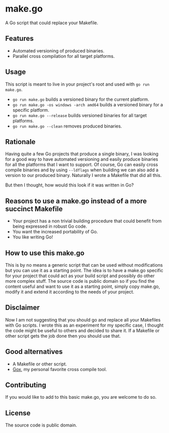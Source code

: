 # make.go

A Go script that could replace your Makefile.

## Features

- Automated versioning of produced binaries.
- Parallel cross compilation for all target platforms.

## Usage

This script is meant to live in your project's root and used with `go run
make.go`.

- `go run make.go` builds a versioned binary for the current platform.
- `go run make.go -os windows -arch amd64` builds a versioned binary for a
  specific platform.
- `go run make.go --release` builds versioned binaries for all target
  platforms.
- `go run make.go --clean` removes produced binaries.

## Rationale

Having quite a few Go projects that produce a single binary, I was looking for
a good way to have automated versioning and easily produce binaries for all the
platforms that I want to support. Of course, Go can easily cross compile
binaries and by using `--ldflags` when building we can also add a version to
our produced binary. Naturally I wrote a Makefile that did all this.

But then I thought, how would this look if it was written in Go?

## Reasons to use a make.go instead of a more succinct Makefile

- Your project has a non trivial building procedure that could benefit from
  being expressed in robust Go code.
- You want the increased portability of Go.
- You like writing Go!

## How to use this make.go

This is by no means a generic script that can be used without modifications but
you can use it as a starting point. The idea is to have a make.go specific for
your project that could act as your build script and possibly do other more
complex stuff. The source code is public domain so if you find the content
useful and want to use it as a starting point, simply copy make.go, modify it
and extend it according to the needs of your project.

## Disclaimer

Now I am not suggesting that you should go and replace all your Makefiles with
Go scripts. I wrote this as an experiment for my specific case, I thought the
code might be useful to others and decided to share it. If a Makefile or other
script gets the job done then you should use that.

## Good alternatives

- A Makefile or other script.
- [Gox](https://github.com/mitchellh/gox), my personal favorite cross compile
  tool.

## Contributing

If you would like to add to this basic make.go, you are welcome to do so.

## License

The source code is public domain.

